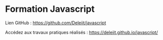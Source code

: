 # Formation Javascript

Lien GitHub : https://github.com/Deleiit/javascript

Accédez aux travaux pratiques réalisés : https://deleiit.github.io/javascript/